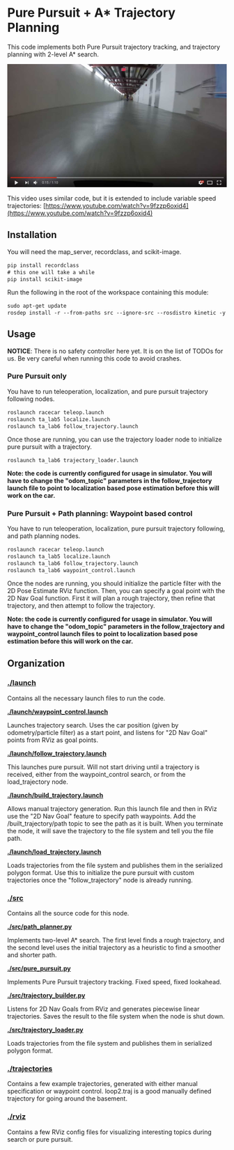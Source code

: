# Pure Pursuit + A* Trajectory Planning

This code implements both Pure Pursuit trajectory tracking, and trajectory planning with 2-level A* search.

[![YouTube Demo](./media/pure_pursuit_video.jpg)](https://www.youtube.com/watch?v=pBX_JONXpN8?t=12s)

This video uses similar code, but it is extended to include variable speed trajectories:
[https://www.youtube.com/watch?v=9fzzp6oxid4](https://www.youtube.com/watch?v=9fzzp6oxid4)

## Installation

You will need the map_server, recordclass, and scikit-image.

```
pip install recordclass
# this one will take a while
pip install scikit-image
```

Run the following in the root of the workspace containing this module:

```
sudo apt-get update
rosdep install -r --from-paths src --ignore-src --rosdistro kinetic -y
```

## Usage

**NOTICE**: There is no safety controller here yet. It is on the list of TODOs for us. Be very careful when running this code to avoid crashes.

### Pure Pursuit only 

You have to run teleoperation, localization, and pure pursuit trajectory following nodes.

```
roslaunch racecar teleop.launch
roslaunch ta_lab5 localize.launch
roslaunch ta_lab6 follow_trajectory.launch
```

Once those are running, you can use the trajectory loader node to initialize pure pursuit with a trajectory.

```
roslaunch ta_lab6 trajectory_loader.launch
```

**Note: the code is currently configured for usage in simulator. You will have to change the "odom_topic" parameters in the follow_trajectory launch file to point to localization based pose estimation before this will work on the car.**

### Pure Pursuit + Path planning: Waypoint based control

You have to run teleoperation, localization, pure pursuit trajectory following, and path planning nodes.

```
roslaunch racecar teleop.launch
roslaunch ta_lab5 localize.launch
roslaunch ta_lab6 follow_trajectory.launch
roslaunch ta_lab6 waypoint_control.launch
```

Once the nodes are running, you should initialize the particle filter with the 2D Pose Estimate RViz function. Then, you can specify a goal point with the 2D Nav Goal function. First it will plan a rough trajectory, then refine that trajectory, and then attempt to follow the trajectory.

**Note: the code is currently configured for usage in simulator. You will have to change the "odom_topic" parameters in the follow_trajectory and waypoint_control launch files to point to localization based pose estimation before this will work on the car.**

## Organization

### [./launch](./launch)

Contains all the necessary launch files to run the code.

[**./launch/waypoint_control.launch**](./launch/waypoint_control.launch)

Launches trajectory search. Uses the car position (given by odometry/particle filter) as a start point, and listens for "2D Nav Goal" points from RViz as goal points. 

[**./launch/follow_trajectory.launch**](./launch/follow_trajectory.launch)

This launches pure pursuit. Will not start driving until a trajectory is received, either from the waypoint_control search, or from the load_trajectory node.

[**./launch/build_trajectory.launch**](./launch/build_trajectory.launch)

Allows manual trajectory generation. Run this launch file and then in RViz use the "2D Nav Goal" feature to specify path waypoints. Add the /built_trajectory/path topic to see the path as it is built. When you terminate the node, it will save the trajectory to the file system and tell you the file path.

[**./launch/load_trajectory.launch**](./launch/load_trajectory.launch)

Loads trajectories from the file system and publishes them in the serialized polygon format. Use this to initialize the pure pursuit with custom trajectories once the "follow_trajectory" node is already running. 

### [./src](./src)

Contains all the source code for this node.

[**./src/path_planner.py**](./src/path_planner.py)

Implements two-level A* search. The first level finds a rough trajectory, and the second level uses the initial trajectory as a heuristic to find a smoother and shorter path.

[**./src/pure_pursuit.py**](./src/pure_pursuit.py)

Implements Pure Pursuit trajectory tracking. Fixed speed, fixed lookahead.

[**./src/trajectory_builder.py**](./src/trajectory_builder.py)

Listens for 2D Nav Goals from RViz and generates piecewise linear trajectories. Saves the result to the file system when the node is shut down.

[**./src/trajectory_loader.py**](./src/trajectory_loader.py)

Loads trajectories from the file system and publishes them in serialized polygon format.

### [./trajectories](./trajectories)

Contains a few example trajectories, generated with either manual specification or waypoint control. loop2.traj is a good manually defined trajectory for going around the basement.

### [./rviz](./rviz)

Contains a few RViz config files for visualizing interesting topics during search or pure pursuit.

